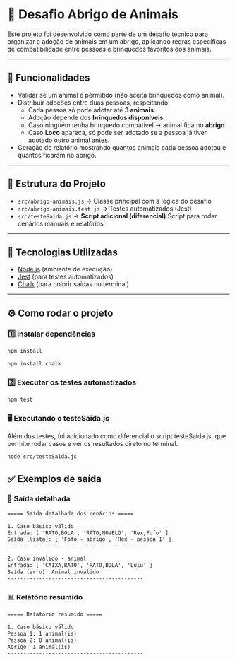 # 🐾 Desafio Abrigo de Animais

Este projeto foi desenvolvido como parte de um desafio técnico para organizar a adoção de animais em um abrigo, aplicando regras específicas de compatibilidade entre pessoas e brinquedos favoritos dos animais.

---

## 📌 Funcionalidades

- Validar se um animal é permitido (não aceita brinquedos como animal).  
- Distribuir adoções entre duas pessoas, respeitando:
  - Cada pessoa só pode adotar até **3 animais**.
  - Adoção depende dos **brinquedos disponíveis**.  
  - Caso ninguém tenha brinquedo compatível → animal fica no **abrigo**.
  - Caso **Loco** apareça, só pode ser adotado se a pessoa já tiver adotado outro animal antes.
- Geração de relatório mostrando quantos animais cada pessoa adotou e quantos ficaram no abrigo.

---

## 📂 Estrutura do Projeto

- `src/abrigo-animais.js` → Classe principal com a lógica do desafio  
- `src/abrigo-animais.test.js` → Testes automatizados (Jest)  
- `src/testeSaida.js` → **Script adicional (diferencial)** Script para rodar cenários manuais e relatórios

---

## 🚀 Tecnologias Utilizadas

- [Node.js](https://nodejs.org/) (ambiente de execução)
- [Jest](https://jestjs.io/) (para testes automatizados)  
- [Chalk](https://github.com/chalk/chalk) (para colorir saídas no terminal)

---

## ⚙️ Como rodar o projeto


### 1️⃣ Instalar dependências

```bash
npm install
```
```bash
npm install chalk
```

### 2️⃣ Executar os testes automatizados

```bash
npm test
```

### 🖥️ Executando o testeSaida.js

Além dos testes, foi adicionado como diferencial o script testeSaida.js, que permite rodar casos e ver os resultados direto no terminal.

```bash
node src/testeSaida.js
```

## ✅ Exemplos de saída

### 🔎 Saída detalhada
```txt
===== Saída detalhada dos cenários =====

1. Caso básico válido
Entrada: [ 'RATO,BOLA', 'RATO,NOVELO', 'Rex,Fofo' ]
Saída (lista): [ 'Fofo - abrigo', 'Rex - pessoa 1' ]
-------------------------------------------

2. Caso inválido - animal
Entrada: [ 'CAIXA,RATO', 'RATO,BOLA', 'Lulu' ]
Saída (erro): Animal inválido
-------------------------------------------
```

### 📊 Relatório resumido
```txt
===== Relatório resumido =====

1. Caso básico válido
Pessoa 1: 1 animal(is)
Pessoa 2: 0 animal(is)
Abrigo: 1 animal(is)
-------------------------------------------
```

